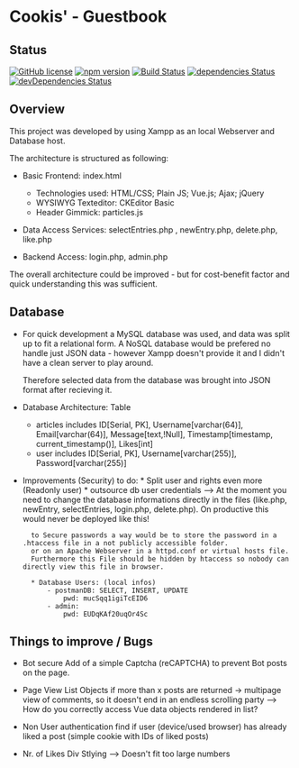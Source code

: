 # Cookis' - Guestbook


## Status

[![GitHub license](https://img.shields.io/badge/license-MIT-blue.svg)](https://raw.githubusercontent.com/BlackrockDigital/startbootstrap-scrolling-nav/master/LICENSE)
[![npm version](https://img.shields.io/npm/v/startbootstrap-scrolling-nav.svg)](https://www.npmjs.com/package/startbootstrap-scrolling-nav)
[![Build Status](https://travis-ci.org/BlackrockDigital/startbootstrap-scrolling-nav.svg?branch=master)](https://travis-ci.org/BlackrockDigital/startbootstrap-scrolling-nav)
[![dependencies Status](https://david-dm.org/BlackrockDigital/startbootstrap-scrolling-nav/status.svg)](https://david-dm.org/BlackrockDigital/startbootstrap-scrolling-nav)
[![devDependencies Status](https://david-dm.org/BlackrockDigital/startbootstrap-scrolling-nav/dev-status.svg)](https://david-dm.org/BlackrockDigital/startbootstrap-scrolling-nav?type=dev)

## Overview

This project was developed by using Xampp as an local Webserver and Database host.

The architecture is structured as following:
* Basic Frontend: index.html
    - Technologies used: HTML/CSS; Plain JS; Vue.js; Ajax; jQuery
    - WYSIWYG Texteditor: CKEditor Basic
    - Header Gimmick: particles.js

* Data Access Services: selectEntries.php , newEntry.php, delete.php, like.php

* Backend Access:   login.php, admin.php
    
The overall architecture could be improved - but for cost-benefit factor and quick understanding this was sufficient.

## Database

*   For quick development a MySQL database was used, and data was split up to fit a relational form.
    A NoSQL database would be prefered no handle just JSON data - however Xampp doesn't provide it and I didn't have a clean server to play around.
    
    Therefore selected data from the database was brought into JSON format after recieving it.

*   Database Architecture:
    Table
    - articles    includes    ID[Serial, PK], Username[varchar(64)], Email[varchar(64)], Message[text,!Null], Timestamp[timestamp, current_timestamp()], Likes[int]
    - user        includes    ID[Serial, PK], Username[varchar(255)], Password[varchar(255)]

* Improvements (Security) to do:
       * Split user and rights even more (Readonly user)
       * outsource db user credentials --> At the moment you need to change the database informations directly in the files (like.php, newEntry, selectEntries, login.php, delete.php). On productive this would never be deployed like this!

        to Secure passwords a way would be to store the password in a .htaccess file in a not publicly accessible folder.
        or on an Apache Webserver in a httpd.conf or virtual hosts file.
        Furthermore this File should be hidden by htaccess so nobody can directly view this file in browser.

        * Database Users: (local infos)
            - postmanDB: SELECT, INSERT, UPDATE
                pwd: mucSqq1igiTcEID6
            - admin:    
                pwd: EUDqKAf20uqOr4Sc

## Things to improve / Bugs
* Bot secure
    Add of a simple Captcha (reCAPTCHA) to prevent Bot posts on the page.

* Page View List Objects
    if more than x posts are returned -> multipage view of comments, so it doesn't end in an endless scrolling party
    --> How do you correctly access Vue data objects rendered in list?

* Non User authentication
    find if user (device/used browser) has already liked a post (simple cookie with IDs of liked posts)

* Nr. of Likes Div Stlying --> Doesn't fit too large numbers